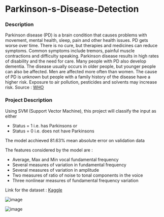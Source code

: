 # Parkinson-s-Disease-Detection

### Description
Parkinson disease (PD) is a brain condition that causes problems with movement, mental health, sleep, pain and other health issues. PD gets worse over time. There is no cure, but therapies and medicines can reduce symptoms. Common symptoms include tremors, painful muscle contractions and difficulty speaking. Parkinson disease results in high rates of disability and the need for care. Many people with PD also develop dementia. The disease usually occurs in older people, but younger people can also be affected. Men are affected more often than women. The cause of PD is unknown but people with a family history of the disease have a higher risk. Exposure to air pollution, pesticides and solvents may increase risk.
Source : [WHO](https://www.who.int/news-room/fact-sheets/detail/parkinson-disease#:~:text=Parkinson%20disease%20(PD)%20is%20a,muscle%20contractions%20and%20difficulty%20speaking.)

### Project Description 
Using SVM (Support Vector Machine), this project will classify the input as either 
- Status = 1 i.e. has Parkinsons or
- Status = 0 i.e. does not have Parkinsons

The model acchieved 81.63% mean absolute error on validation data

The features considered by the model are :
- Average, Max and Min vocal fundamental frequency
- Several measures of variation in fundamental frequency
- Several measures of variation in amplitude
- Two measures of ratio of noise to tonal components in the voice
- Three nonlinear measures of fundamental frequency variation

Link for the dataset : [Kaggle](https://www.kaggle.com/datasets/vikasukani/parkinsons-disease-data-set)

![image](https://github.com/AwesomeAru/Parkinson-s-Disease-Detection/assets/93476957/3272b353-841d-4024-80fe-ab21b0dc4cc0)

![image](https://github.com/AwesomeAru/Parkinson-s-Disease-Detection/assets/93476957/d4a6f843-6dcf-4278-b44f-6edf997df700)



